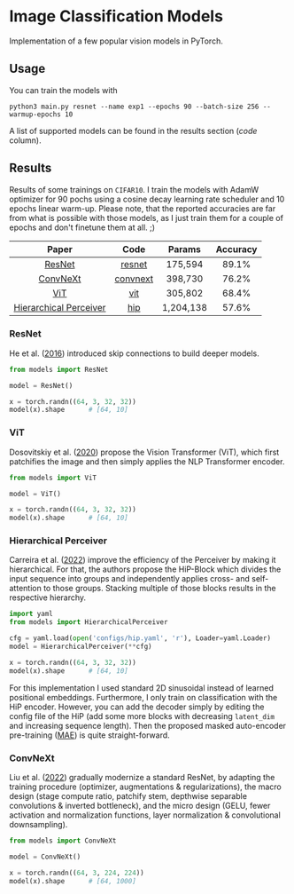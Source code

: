 # Image Classification Models

Implementation of a few popular vision models in PyTorch. 

## Usage

You can train the models with

```
python3 main.py resnet --name exp1 --epochs 90 --batch-size 256 --warmup-epochs 10
```

A list of supported models can be found in the results section (*code* column).


## Results

Results of some trainings on `CIFAR10`. I train the models with AdamW optimizer for 90 pochs using
a cosine decay learning rate scheduler and 10 epochs linear warm-up. Please note, that the reported
accuracies are far from what is possible with those models, as I just train them for a couple of
epochs and don't finetune them at all. ;)


|                           Paper                            |            Code             |  Params   | Accuracy |
|:----------------------------------------------------------:|:---------------------------:|:---------:|:--------:|
|         [ResNet](https://arxiv.org/abs/1512.03385)         |   [resnet](models/resnet)   |  175,594  |  89.1%   |
|        [ConvNeXt](https://arxiv.org/abs/2201.03545)        | [convnext](models/convnext) |  398,730  |  76.2%  |
|          [ViT](https://arxiv.org/abs/2010.11929)           |      [vit](models/vit)      |  305,802  |  68.4%   |
| [Hierarchical Perceiver](https://arxiv.org/abs/2202.10890) |      [hip](models/hip)      | 1,204,138 |  57.6%   |


### ResNet

He et al. ([2016](https://arxiv.org/abs/1512.03385)) introduced skip connections
to build deeper models.

```python
from models import ResNet

model = ResNet()

x = torch.randn((64, 3, 32, 32))
model(x).shape      # [64, 10] 
```

### ViT

Dosovitskiy et al. ([2020](https://arxiv.org/abs/2010.11929)) propose the Vision Transformer (ViT), which
first patchifies the image and then simply applies the NLP Transformer encoder.

```python
from models import ViT

model = ViT()

x = torch.randn((64, 3, 32, 32))
model(x).shape      # [64, 10] 
```

### Hierarchical Perceiver

Carreira et al. ([2022](https://arxiv.org/abs/2202.10890)) improve the efficiency of the Perceiver
by making it hierarchical. For that, the authors propose the HiP-Block which divides the input
sequence into groups and independently applies cross- and self-attention to those groups. Stacking
multiple of those blocks results in the respective hierarchy.

```python
import yaml
from models import HierarchicalPerceiver

cfg = yaml.load(open('configs/hip.yaml', 'r'), Loader=yaml.Loader)
model = HierarchicalPerceiver(**cfg)

x = torch.randn((64, 3, 32, 32))
model(x).shape      # [64, 10] 
```

For this implementation I used standard 2D sinusoidal instead of learned positional embeddings. Furthermore, I only
train on classification with the HiP encoder. However, you can add the decoder simply by editing the
config file of the HiP (add some more blocks with decreasing `latent_dim` and increasing sequence length). Then
the proposed masked auto-encoder pre-training ([MAE](https://arxiv.org/abs/2111.06377)) is quite
straight-forward.


### ConvNeXt

Liu et al. ([2022](https://arxiv.org/abs/2201.03545)) gradually modernize a standard ResNet, by adapting the training
procedure (optimizer, augmentations & regularizations), the macro design (stage compute ratio, patchify stem, depthwise
separable convolutions & inverted bottleneck), and the micro design (GELU, fewer activation and normalization functions,
layer normalization & convolutional downsampling).

```python
from models import ConvNeXt

model = ConvNeXt()

x = torch.randn((64, 3, 224, 224))
model(x).shape      # [64, 1000] 
```

